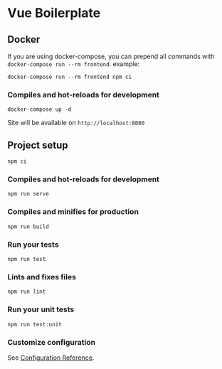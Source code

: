 # Vue Boilerplate

## Docker
If you are using docker-compose, you can prepend all commands with `docker-compose run --rm frontend`. example:
```
docker-compose run --rm frontend npm ci
```

### Compiles and hot-reloads for development
```
docker-compose up -d
```
Site will be available on `http://localhost:8080`


## Project setup
```
npm ci
```

### Compiles and hot-reloads for development
```
npm run serve
```

### Compiles and minifies for production
```
npm run build
```

### Run your tests
```
npm run test
```

### Lints and fixes files
```
npm run lint
```

### Run your unit tests
```
npm run test:unit
```

### Customize configuration
See [Configuration Reference](https://cli.vuejs.org/config/).
